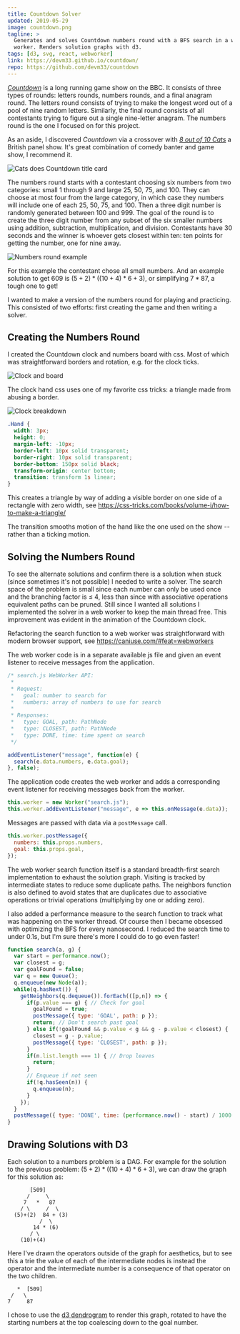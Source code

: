```yaml
---
title: Countdown Solver
updated: 2019-05-29
image: countdown.png
tagline: >
  Generates and solves Countdown numbers round with a BFS search in a web
  worker. Renders solution graphs with d3.
tags: [d3, svg, react, webworker]
link: https://devm33.github.io/countdown/
repo: https://github.com/devm33/countdown
---
```


[_Countdown_] is a long running game show on the BBC. It consists of three types
of rounds: letters rounds, numbers rounds, and a final anagram round. The
letters round consists of trying to make the longest word out of a pool of nine
random letters. Similarly, the final round consists of all contestants trying to
figure out a single nine-letter anagram. The numbers round is the one I focused
on for this project.

As an aside, I discovered _Countdown_ via a crossover with [_8 out of 10 Cats_]
a British panel show. It's great combination of comedy banter and game show, I
recommend it.

[_countdown_]: https://en.wikipedia.org/wiki/Countdown_(game_show)
[_8 out of 10 cats_]:
  https://en.wikipedia.org/wiki/8_Out_of_10_Cats_Does_Countdown

![Cats does Countdown title card](./cats_does_countdown.jpg)

The numbers round starts with a contestant choosing six numbers from two
categories: small 1 through 9 and large 25, 50, 75, and 100. They can choose at
most four from the large category, in which case they numbers will include one
of each 25, 50, 75, and 100. Then a three digit number is randomly generated
between 100 and 999. The goal of the round is to create the three digit number
from any subset of the six smaller numbers using addition, subtraction,
multiplication, and division. Contestants have 30 seconds and the winner is
whoever gets closest within ten: ten points for getting the number, one for nine
away.

![Numbers round example](./numbers_round.png)

For this example the contestant chose all small numbers. And an example solution
to get 609 is $(5 + 2) * ((10 + 4) * 6 + 3)$, or simplifying $7*87$, a tough one
to get!

I wanted to make a version of the numbers round for playing and practicing. This
consisted of two efforts: first creating the game and then writing a solver.

## Creating the Numbers Round

I created the Countdown clock and numbers board with css. Most of which was
straightforward borders and rotation, e.g. for the clock ticks.

![Clock and board](./clock.png)

The clock hand css uses one of my favorite css tricks: a triangle made from
abusing a border.

![Clock breakdown](./clock_breakdown.png)

```css
.Hand {
  width: 3px;
  height: 0;
  margin-left: -10px;
  border-left: 10px solid transparent;
  border-right: 10px solid transparent;
  border-bottom: 150px solid black;
  transform-origin: center bottom;
  transition: transform 1s linear;
}
```

This creates a triangle by way of adding a visible border on one side of a
rectangle with zero width, see
https://css-tricks.com/books/volume-i/how-to-make-a-triangle/

The transition smooths motion of the hand like the one used on the show --
rather than a ticking motion.

## Solving the Numbers Round

To see the alternate solutions and confirm there is a solution when stuck (since
sometimes it's not possible) I needed to write a solver. The search space of the
problem is small since each number can only be used once and the branching
factor is $\leq$ 4, less than since with associative operations equivalent paths
can be pruned. Still since I wanted all solutions I implemented the solver in a
web worker to keep the main thread free. This improvement was evident in the
animation of the Countdown clock.

Refactoring the search function to a web worker was straightforward with modern
browser support, see https://caniuse.com/#feat=webworkers

The web worker code is in a separate available js file and given an event
listener to receive messages from the application.

<!-- prettier-ignore -->
```js
/* search.js WebWorker API:
 *
 * Request:
 *   goal: number to search for
 *   numbers: array of numbers to use for search
 *
 * Responses:
 *   type: GOAL, path: PathNode
 *   type: CLOSEST, path: PathNode
 *   type: DONE, time: time spent on search
 */

addEventListener("message", function(e) {
  search(e.data.numbers, e.data.goal);
}, false);
```

The application code creates the web worker and adds a corresponding event
listener for receiving messages back from the worker.

```js
this.worker = new Worker("search.js");
this.worker.addEventListener("message", e => this.onMessage(e.data));
```

Messages are passed with data via a `postMessage` call.

```js
this.worker.postMessage({
  numbers: this.props.numbers,
  goal: this.props.goal,
});
```

The web worker search function itself is a standard breadth-first search
implementation to exhaust the solution graph. Visiting is tracked by
intermediate states to reduce some duplicate paths. The neighbors function is
also defined to avoid states that are duplicates due to associative operations
or trivial operations (multiplying by one or adding zero).

I also added a performance measure to the search function to track what was
happening on the worker thread. Of course then I became obsessed with optimizing
the BFS for every nanosecond. I reduced the search time to under 0.1s, but I'm
sure there's more I could do to go even faster!

<!-- prettier-ignore -->
```js
function search(a, g) {
  var start = performance.now();
  var closest = g;
  var goalFound = false;
  var q = new Queue();
  q.enqueue(new Node(a));
  while(q.hasNext()) {
    getNeighbors(q.dequeue()).forEach(([p,n]) => {
      if(p.value === g) { // Check for goal
        goalFound = true;
        postMessage({ type: 'GOAL', path: p });
        return; // Don't search past goal
      } else if(!goalFound && p.value < g && g - p.value < closest) {
        closest = g - p.value;
        postMessage({ type: 'CLOSEST', path: p });
      }
      if(n.list.length === 1) { // Drop leaves
        return;
      }
      // Enqueue if not seen
      if(!q.hasSeen(n)) {
        q.enqueue(n);
      }
    });
  }
  postMessage({ type: 'DONE', time: (performance.now() - start) / 1000 });
}
```

## Drawing Solutions with D3

Each solution to a numbers problem is a DAG. For example for the solution to the
previous problem: $(5 + 2) * ((10 + 4) * 6 + 3)$, we can draw the graph for this
solution as:

```
       [509]
      /     \
     7   *   87
    / \     /  \
  (5)+(2)  84 + (3)
          /  \
        14 * (6)
       / \
    (10)+(4)
```

Here I've drawn the operators outside of the graph for aesthetics, but to see
this a trie the value of each of the intermediate nodes is instead the operator
and the intermediate number is a consequence of that operator on the two
children.

```
   *  [509]
 /   \
7     87
```

I chose to use the [d3 dendrogram][] to render this graph, rotated to have the
starting numbers at the top coalescing down to the goal number.

[d3 dendrogram]: https://www.d3-graph-gallery.com/dendrogram

